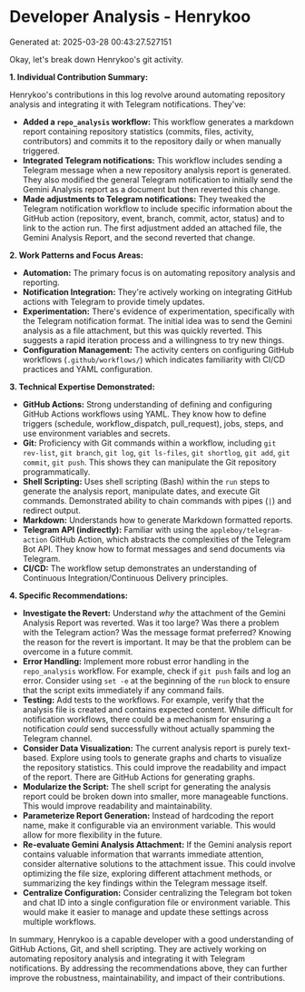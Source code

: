 # Developer Analysis - Henrykoo
Generated at: 2025-03-28 00:43:27.527151

Okay, let's break down Henrykoo's git activity.

**1. Individual Contribution Summary:**

Henrykoo's contributions in this log revolve around automating repository analysis and integrating it with Telegram notifications.  They've:

*   **Added a `repo_analysis` workflow:** This workflow generates a markdown report containing repository statistics (commits, files, activity, contributors) and commits it to the repository daily or when manually triggered.
*   **Integrated Telegram notifications:** This workflow includes sending a Telegram message when a new repository analysis report is generated. They also modified the general Telegram notification to initially send the Gemini Analysis report as a document but then reverted this change.
*   **Made adjustments to Telegram notifications:**  They tweaked the Telegram notification workflow to include specific information about the GitHub action (repository, event, branch, commit, actor, status) and to link to the action run. The first adjustment added an attached file, the Gemini Analysis Report, and the second reverted that change.

**2. Work Patterns and Focus Areas:**

*   **Automation:** The primary focus is on automating repository analysis and reporting.
*   **Notification Integration:** They're actively working on integrating GitHub actions with Telegram to provide timely updates.
*   **Experimentation:** There's evidence of experimentation, specifically with the Telegram notification format. The initial idea was to send the Gemini analysis as a file attachment, but this was quickly reverted. This suggests a rapid iteration process and a willingness to try new things.
*   **Configuration Management:** The activity centers on configuring GitHub workflows (`.github/workflows/`) which indicates familiarity with CI/CD practices and YAML configuration.

**3. Technical Expertise Demonstrated:**

*   **GitHub Actions:**  Strong understanding of defining and configuring GitHub Actions workflows using YAML.  They know how to define triggers (schedule, workflow_dispatch, pull_request), jobs, steps, and use environment variables and secrets.
*   **Git:**  Proficiency with Git commands within a workflow, including `git rev-list`, `git branch`, `git log`, `git ls-files`, `git shortlog`, `git add`, `git commit`, `git push`. This shows they can manipulate the Git repository programmatically.
*   **Shell Scripting:**  Uses shell scripting (Bash) within the `run` steps to generate the analysis report, manipulate dates, and execute Git commands.  Demonstrated ability to chain commands with pipes (`|`) and redirect output.
*   **Markdown:**  Understands how to generate Markdown formatted reports.
*   **Telegram API (indirectly):** Familiar with using the `appleboy/telegram-action` GitHub Action, which abstracts the complexities of the Telegram Bot API.  They know how to format messages and send documents via Telegram.
*   **CI/CD:**  The workflow setup demonstrates an understanding of Continuous Integration/Continuous Delivery principles.

**4. Specific Recommendations:**

*   **Investigate the Revert:**  Understand *why* the attachment of the Gemini Analysis Report was reverted.  Was it too large?  Was there a problem with the Telegram action?  Was the message format preferred?  Knowing the reason for the revert is important. It may be that the problem can be overcome in a future commit.
*   **Error Handling:** Implement more robust error handling in the `repo_analysis` workflow.  For example, check if `git push` fails and log an error.  Consider using `set -e` at the beginning of the `run` block to ensure that the script exits immediately if any command fails.
*   **Testing:**  Add tests to the workflows.  For example, verify that the analysis file is created and contains expected content.  While difficult for notification workflows, there could be a mechanism for ensuring a notification *could* send successfully without actually spamming the Telegram channel.
*   **Consider Data Visualization:**  The current analysis report is purely text-based.  Explore using tools to generate graphs and charts to visualize the repository statistics. This could improve the readability and impact of the report.  There are GitHub Actions for generating graphs.
*   **Modularize the Script:**  The shell script for generating the analysis report could be broken down into smaller, more manageable functions.  This would improve readability and maintainability.
*   **Parameterize Report Generation:**  Instead of hardcoding the report name, make it configurable via an environment variable.  This would allow for more flexibility in the future.
*  **Re-evaluate Gemini Analysis Attachment:** If the Gemini analysis report contains valuable information that warrants immediate attention, consider alternative solutions to the attachment issue. This could involve optimizing the file size, exploring different attachment methods, or summarizing the key findings within the Telegram message itself.
*   **Centralize Configuration:** Consider centralizing the Telegram bot token and chat ID into a single configuration file or environment variable. This would make it easier to manage and update these settings across multiple workflows.

In summary, Henrykoo is a capable developer with a good understanding of GitHub Actions, Git, and shell scripting. They are actively working on automating repository analysis and integrating it with Telegram notifications. By addressing the recommendations above, they can further improve the robustness, maintainability, and impact of their contributions.

